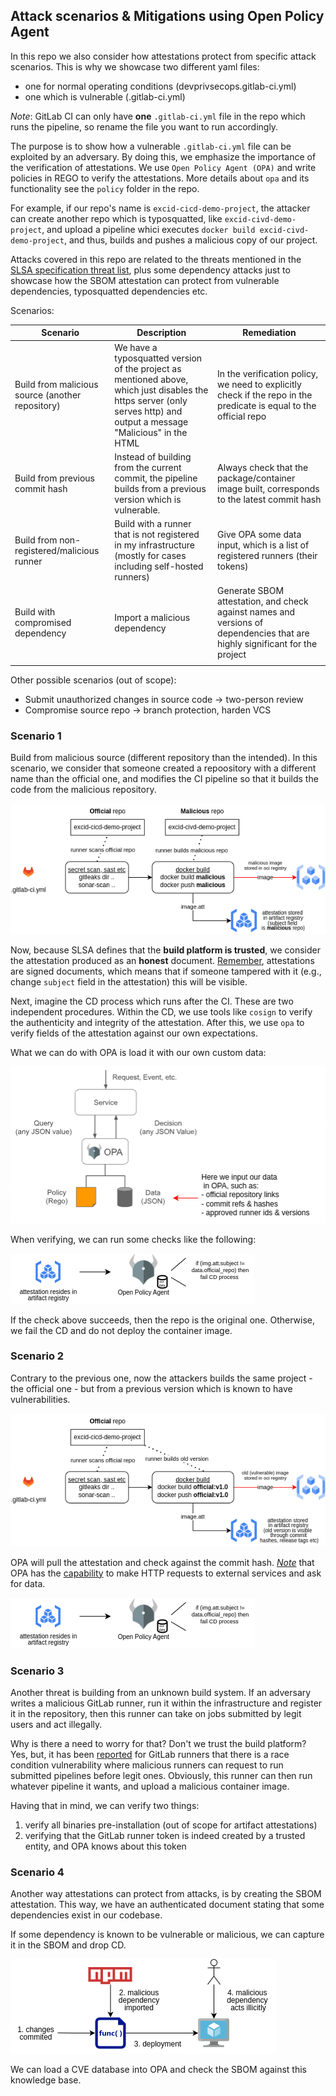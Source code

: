 ## Attack scenarios & Mitigations using Open Policy Agent

In this repo we also consider how attestations protect from specific attack scenarios. This is why we showcase two different yaml files:
- one for normal operating conditions (devprivsecops.gitlab-ci.yml)
- one which is vulnerable (.gitlab-ci.yml)

*Note*: GitLab CI can only have **one** `.gitlab-ci.yml` file in the repo which runs the pipeline, so rename the file you want to run accordingly.

The purpose is to show how a vulnerable `.gitlab-ci.yml` file can be exploited by an adversary. By doing this, we emphasize the importance of the verification of attestations. We use `Open Policy Agent (OPA)` and write policies in REGO to verify the attestations. More details about `opa` and its functionality see the `policy` folder in the repo.

For example, if our repo's name is `excid-cicd-demo-project`, the attacker can create another repo which is typosquatted, like `excid-civd-demo-project`, and upload a pipeline whici executes `docker build excid-civd-demo-project`, and thus, builds and pushes a malicious copy of our project.

Attacks covered in this repo are related to the threats mentioned in the [SLSA specification threat list](https://slsa.dev/spec/v1.0/threats-overview), plus some dependency attacks just to showcase how the SBOM attestation can protect from vulnerable dependencies, typosquatted dependencies etc.

Scenarios:

| Scenario                                         | Description                                                                                                                                                            | Remediation                                                                                                                 |
|--------------------------------------------------|------------------------------------------------------------------------------------------------------------------------------------------------------------------------|-----------------------------------------------------------------------------------------------------------------------------|
| Build from malicious source (another repository) | We have a typosquatted version of the project as mentioned above, which just disables the https server (only serves http) and output a message "Malicious" in the HTML | In the verification policy, we need to explicitly check if the repo in the predicate is equal to the official repo          |
| Build from previous commit hash                  | Instead of building from the current commit, the pipeline builds from a previous version which is vulnerable.                                                          | Always check that the package/container image built, corresponds to the latest commit hash                                  |
| Build from non-registered/malicious runner       | Build with a runner that is not registered in my infrastructure (mostly for cases including self-hosted runners)                                                       | Give OPA some data input, which is a list of registered runners (their tokens)                                              |
| Build with compromised dependency                | Import a malicious dependency                                                                                                                                          | Generate SBOM attestation, and check against names and versions of dependencies that are highly significant for the project |
|                                                  |                                                                                                                                                                        |                                                                                                                             |
Other possible scenarios (out of scope):

- Submit unauthorized changes in source code -> two-person review
- Compromise source repo -> branch protection, harden VCS

### Scenario 1

Build from malicious source (different repository than the intended). In this scenario, we consider that someone created a repoository with a different name than the official one, and modifies the CI pipeline so that it builds the code from the malicious repository.

![alt text](assets/attack1_mal_repo.png)

Now, because SLSA defines that the **build platform is trusted**, we consider the attestation produced as an **honest** document. 
<ins>Remember</ins>, attestations are signed documents, which means that if someone tampered with it (e.g., change `subject` field in the attestation) this will be visible.

Next, imagine the CD process which runs after the CI. These are two independent procedures. Within the CD, we use tools like `cosign` to verify the authenticity and integrity of the attestation. After this, we use `opa` to verify fields of the attestation against our own expectations.

What we can do with OPA is load it with our own custom data:

![alt text](assets/attack1_mal_repo_opa.png)

When verifying, we can run some checks like the following: 

![alt text](assets/attack1_mal_repo_opa2.png)

If the check above succeeds, then the repo is the original one. Otherwise, we fail the CD and do not deploy the container image.

### Scenario 2

Contrary to the previous one, now the attackers builds the same project - the official one - but from a previous version which is known to have vulnerabilities.

![alt text](assets/attack2_old_version.png)

OPA will pull the attestation and check against the commit hash. <ins>*Note*</ins> that OPA has the [capability](https://www.openpolicyagent.org/docs/latest/policy-reference/#http) to make HTTP requests to external services and ask for data.

![alt text](assets/attack1_mal_repo_opa2.png)

### Scenario 3

Another threat is building from an unknown build system. If an adversary writes a malicious GitLab runner, run it within the infrastructure and register it in the repository, then this runner can take on jobs submitted by legit users and act illegally.

Why is there a need to worry for that? Don't we trust the build platform? Yes, but, it has been [reported](https://frichetten.com/blog/abusing-gitlab-runners/) for GitLab runners that there is a race condition vulnerability where malicious runners can request to run submitted pipelines before legit ones. Obviously, this runner can then run whatever pipeline it wants, and upload a malicious container image.

Having that in mind, we can verify two things:
1. verify all binaries pre-installation (out of scope for artifact attestations)
2. verifying that the GitLab runner token is indeed created by a trusted entity, and OPA knows about this token


### Scenario 4

Another way attestations can protect from attacks, is by creating the SBOM attestation. This way, we have an authenticated document stating that some dependencies exist in our codebase.

If some dependency is known to be vulnerable or malicious, we can capture it in the SBOM and drop CD.

![alt text](assets/attack4_sbom.png)

We can load a CVE database into OPA and check the SBOM against this knowledge base.